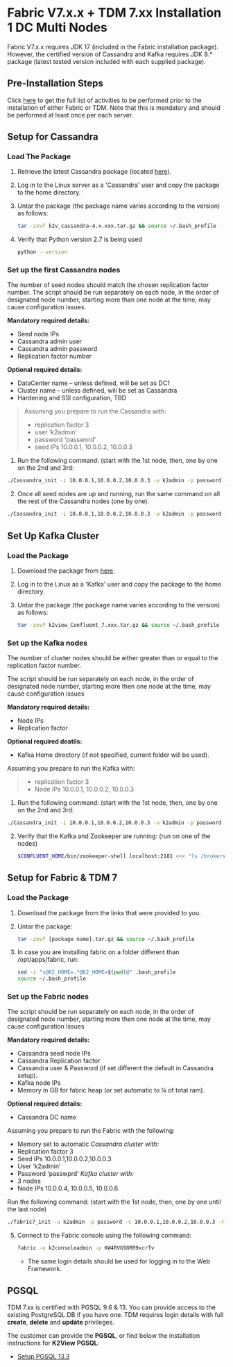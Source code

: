 # Fabric V7.x.x + TDM 7.xx Installation 1 DC  Multi Nodes

Fabric V7.x.x requires JDK 17 (included in the Fabric installation package). However, the certified version of Cassandra and Kafka requires JDK 8.* package (latest tested version included with each supplied package).


## Pre-Installation Steps

Click [here](01_Fabric_7.xx_Installation_intro.md) to get the full list of activities to be performed prior to the installation of either Fabric or TDM. Note that this is mandatory and should be performed at least once per each server.

## Setup for Cassandra

### Load The Package 

1. Retrieve the latest Cassandra package (located [here](https://download.k2view.com/index.php/s/dMH2PWuIErPFszK)).

2. Log in to the Linux server as a 'Cassandra' user and copy the package to the home directory.

3. Untar the package (the package name varies according to the version) as follows:

   ~~~bash
   tar -zxvf k2v_cassandra-4.x.xxx.tar.gz && source ~/.bash_profile
   ~~~

4. Verify that Python version 2.7 is being used

   ~~~bash
   python --version
   ~~~


### Set up the first Cassandra nodes

The number of seed nodes should match the chosen replication factor number.
The script should be run separately on each node, in the order of designated node number, starting more than one node at the time, may cause configuration issues.

**Mandatory required details:**
* Seed node IPs
* Cassandra admin user
* Cassandra admin password
* Replication factor number

**Optional required details:**
* DataCenter name – unless defined, will be set as DC1
* Cluster name – unless defined, will be set as Cassandra
* Hardening and SSl configuration, TBD 

>Assuming you prepare to run the Cassandra with:
>* replication factor 3 
>* user ‘k2admin’ 
>* password ‘password’ 
>* seed IPs 10.0.0.1, 10.0.0.2, 10.0.0.3


1. 	Run the following command: (start with the 1st node, then, one by one on the 2nd and 3rd:
~~~bash
./Cassandra_init -i 10.0.0.1,10.0.0.2,10.0.0.3 -u k2admin -p password -r 3
~~~

2.  Once all seed nodes are up and running, run the same command on all the rest of the Cassandra nodes (one by one).
~~~bash
./Cassandra_init -i 10.0.0.1,10.0.0.2,10.0.0.3 -u k2admin -p password -r 3
~~~


## Set Up Kafka Cluster

### Load the Package 

1. Download the package from [here](https://download.k2view.com/index.php/s/tFnDRJEUyHiXPYL).

2. Log in to the Linux as a 'Kafka' user and copy the package to the home directory.

3. Untar the package (the package name varies according to the version) as follows:

   ~~~bash
   tar -zxvf k2view_Confluent_7.xxx.tar.gz && source ~/.bash_profile
   ~~~

### Set up the Kafka nodes

The number of cluster nodes should be either greater than or equal to the replication factor number.

The script should be run separately on each node, in the order of designated node number, starting more then one node at the time, may cause configuration issues

**Mandatory required details:**
+ Node IPs
+ Replication factor

**Optional required deatils:**
+ Kafka Home directory (if not specified, current folder will be used).


Assuming you prepare to run the Kafka with:
>* replication factor 3 
>* Node IPs 10.0.0.1, 10.0.0.2, 10.0.0.3

1. 	Run the following command: (start with the 1st node, then, one by one on the 2nd and 3rd:
~~~bash
./Cassandra_init -i 10.0.0.1,10.0.0.2,10.0.0.3 -u k2admin -p password -r 3
~~~


2. Verify that the Kafka and Zookeeper are running: 
 (run on one of the nodes)
   ~~~bash
   $CONFLUENT_HOME/bin/zookeeper-shell localhost:2181 <<< "ls /brokers/ids"
   ~~~




## Setup for Fabric & TDM 7

### Load the Package 

1. Download the package from the links that were provided to you.

2. Untar the package:

   ~~~bash
   tar -zxvf [package name].tar.gz && source ~/.bash_profile
   ~~~

3. In case you are installing fabric on a folder different than /opt/apps/fabric, run:

   ~~~bash
   sed -i "s@K2_HOME=.*@K2_HOME=$(pwd)@" .bash_profile
   source ~/.bash_profile
   ~~~

### Set up the Fabric nodes
The script should be run separately on each node, in the order of designated node number, starting more then one node at the time, may cause configuration issues

**Mandatory required details:**
+ Cassandra seed node IPs
+ Cassandra Replication factor
+ Cassandra user & Password (if set different the default in Cassandra setup).
+ Kafka node IPs
+ Memory in GB for fabric heap (or set automatic to ¼ of total ram).

**Optional required details:**
+ Cassandra DC name

Assuming you prepare to run the Fabric with the following:
+ Memory set to automatic
*Cassandra cluster with:*
+ Replication factor 3 
+ Seed IPs 10.0.0.1,10.0.0.2,10.0.0.3
+ User ‘k2admin’
+ Password ‘passwprd’
*Kafka cluster with:*
+ 3 nodes
+ Node IPs 10.0.0.4, 10.0.0.5, 10.0.0.6

Run the following command: (start with the 1st node, then, one by one until the last node)
~~~bash
./fabric7_init -u k2admin -p password -c 10.0.0.1,10.0.0.2,10.0.0.3 -r 3 -k 10.0.0.4,10.0.0.5,10.0.0.6 -m auto
~~~


5. Connect to the Fabric console using the following command:

   ~~~bash
   fabric -u k2consoleadmin -p KW4RVG98RR9xcrTv
   ~~~

   - The same login details should be used for logging in to the Web Framework.



## PGSQL 

TDM 7.xx is certified with PGSQL 9.6 & 13. You can provide access to the existing PostgreSQL DB if you have one.
TDM requires login details with full **create**, **delete** and **update** privileges. 

The customer can provide the **PGSQL**, or find below the installation instructions for **K2View** **PGSQL**:

<ul>      
<li>
<a href="/articles/98_maintenance_and_operational/Installations/Linux/PGSQL_setup.md">Setup PGSQL 13.3</a></li>

